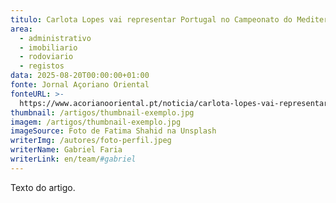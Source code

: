 ```yaml
---
titulo: Carlota Lopes vai representar Portugal no Campeonato do Mediterrâneo
area:
  - administrativo
  - imobiliario
  - rodoviario
  - registos
data: 2025-08-20T00:00:00+01:00
fonte: Jornal Açoriano Oriental
fonteURL: >-
  https://www.acorianooriental.pt/noticia/carlota-lopes-vai-representar-portugal-no-campeonato-do-mediterraneo-370715
thumbnail: /artigos/thumbnail-exemplo.jpg
imagem: /artigos/thumbnail-exemplo.jpg
imageSource: Foto de Fatima Shahid na Unsplash
writerImg: /autores/foto-perfil.jpeg
writerName: Gabriel Faria
writerLink: en/team/#gabriel
---
```

Texto do artigo.